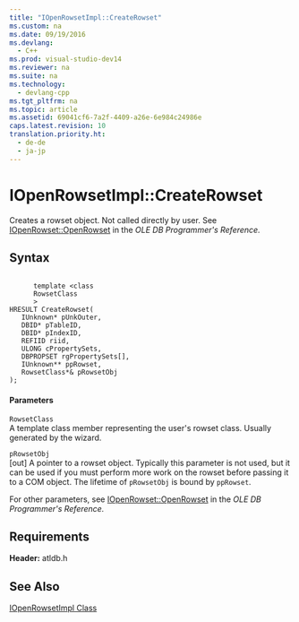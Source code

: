 ```yaml
---
title: "IOpenRowsetImpl::CreateRowset"
ms.custom: na
ms.date: 09/19/2016
ms.devlang: 
  - C++
ms.prod: visual-studio-dev14
ms.reviewer: na
ms.suite: na
ms.technology: 
  - devlang-cpp
ms.tgt_pltfrm: na
ms.topic: article
ms.assetid: 69041cf6-7a2f-4409-a26e-6e984c24986e
caps.latest.revision: 10
translation.priority.ht: 
  - de-de
  - ja-jp
---
```

# IOpenRowsetImpl::CreateRowset
Creates a rowset object. Not called directly by user. See [IOpenRowset::OpenRowset](https://msdn.microsoft.com/en-us/library/ms716724.aspx) in the *OLE DB Programmer's Reference.*  
  
## Syntax  
  
```  
  
      template <class   
      RowsetClass  
      >  
HRESULT CreateRowset(  
   IUnknown* pUnkOuter,  
   DBID* pTableID,  
   DBID* pIndexID,  
   REFIID riid,  
   ULONG cPropertySets,  
   DBPROPSET rgPropertySets[],  
   IUnknown** ppRowset,  
   RowsetClass*& pRowsetObj   
);  
```  
  
#### Parameters  
 `RowsetClass`  
 A template class member representing the user's rowset class. Usually generated by the wizard.  
  
 `pRowsetObj`  
 [out] A pointer to a rowset object. Typically this parameter is not used, but it can be used if you must perform more work on the rowset before passing it to a COM object. The lifetime of `pRowsetObj` is bound by `ppRowset`.  
  
 For other parameters, see [IOpenRowset::OpenRowset](https://msdn.microsoft.com/en-us/library/ms716724.aspx) in the *OLE DB Programmer's Reference.*  
  
## Requirements  
 **Header:** atldb.h  
  
## See Also  
 [IOpenRowsetImpl Class](../vs140/IOpenRowsetImpl-Class.md)